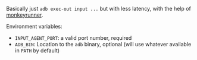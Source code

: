 Basically just `adb exec-out input ...` but with less latency, with the help of [monkeyrunner](https://developer.android.com/studio/test/monkeyrunner).

Environment variables:

- `INPUT_AGENT_PORT`: a valid port number, required
- `ADB_BIN`: Location to the `adb` binary, optional
  (will use whatever available in `PATH` by default)
